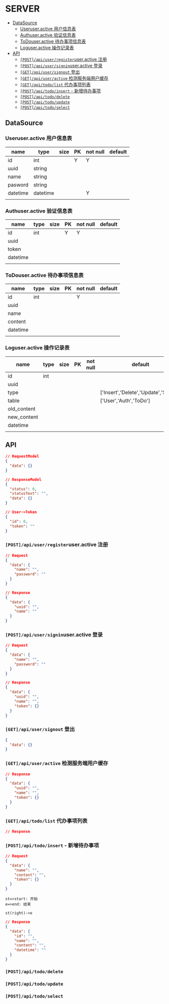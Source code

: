 # SERVER

- [DataSource](#datasource)
  - [Useruser.active 用户信息表](#useruseractive-用户信息表)
  - [Authuser.active 验证信息表](#authuseractive-验证信息表)
  - [ToDouser.active 待办事项信息表](#todouseractive-待办事项信息表)
  - [Loguser.active 操作记录表](#loguseractive-操作记录表)
- [API](#api)
  - [`[POST]/api/user/register`user.active 注册](#postapiuserregisteruseractive-注册)
  - [`[POST]/api/user/signin`user.active 登录](#postapiusersigninuseractive-登录)
  - [`[GET]/api/user/signout` 登出](#getapiusersignout-登出)
  - [`[GET]/api/user/active` 检测服务端用户缓存](#getapiuseractive-检测服务端用户缓存)
  - [`[GET]/api/todo/list` 代办事项列表](#getapitodolist-代办事项列表)
  - [`[POST]/api/todo/insert` - 新增待办事项](#postapitodoinsert---新增待办事项)
  - [`[POST]/api/todo/delete`](#postapitododelete)
  - [`[POST]/api/todo/update`](#postapitodoupdate)
  - [`[POST]/api/todo/select`](#postapitodoselect)

## DataSource

### Useruser.active 用户信息表

| name     | type     | size | PK  | not null | default |
| -------- | -------- | ---- | --- | -------- | ------- |
| id       | int      |      | Y   | Y        |         |
| uuid     | string   |      |     |          |         |
| name     | string   |      |     |          |         |
| pasword  | string   |      |     |          |         |
| datetime | datetime |      |     | Y        |         |
|          |          |      |     |          |         |

### Authuser.active 验证信息表

| name     | type | size | PK  | not null | default |
| -------- | ---- | ---- | --- | -------- | ------- |
| id       | int  |      | Y   | Y        |         |
| uuid     |      |      |     |          |         |
| token    |      |      |     |          |         |
| datetime |      |      |     |          |         |
|          |      |      |     |          |         |

### ToDouser.active 待办事项信息表

| name     | type | size | PK  | not null | default |
| -------- | ---- | ---- | --- | -------- | ------- |
| id       | int  |      |     | Y        |         |
| uuid     |      |      |     |          |         |
| name     |      |      |     |          |         |
| content  |      |      |     |          |         |
| datetime |      |      |     |          |         |
|          |      |      |     |          |         |

### Loguser.active 操作记录表

| name        | type | size | PK  | not null | default                               |
| ----------- | ---- | ---- | --- | -------- | ------------------------------------- |
| id          | int  |      |     |          |                                       |
| uuid        |      |      |     |          |                                       |
| type        |      |      |     |          | ['Insert','Delete','Update','Select'] |
| table       |      |      |     |          | ['User','Auth','ToDo']                |
| old_content |      |      |     |          |                                       |
| new_content |      |      |     |          |                                       |
| datetime    |      |      |     |          |                                       |
|             |      |      |     |          |                                       |

## API

```json
// RequestModel
{
  "data": {}
}
```

```json
// ResponseModel
{
  "status": 0,
  "statusText": "",
  "data": {}
}
```

```json
// User->Token
{
  "id": 0,
  "token": ""
}
```

### `[POST]/api/user/register`user.active 注册

```json
// Request
{
  "data": {
    "name": "",
    "password": ""
  }
}
```

```json
// Response
{
  "data": {
    "uuid": "",
    "name": ""
  }
}
```

### `[POST]/api/user/signin`user.active 登录

```json
// Request
{
  "data": {
    "name": "",
    "password": ""
  }
}
```

```json
// Response
{
  "data": {
    "uuid": "",
    "name": "",
    "token": {}
  }
}
```

### `[GET]/api/user/signout` 登出

```json
{
  "data": {}
}
```

### `[GET]/api/user/active` 检测服务端用户缓存

```json
// Response
{
  "data": {
    "uuid": "",
    "name": "",
    "token": {}
  }
}
```

### `[GET]/api/todo/list` 代办事项列表

```json
// Response
```

### `[POST]/api/todo/insert` - 新增待办事项

```json
// Request
{
  "data": {
    "name": "",
    "content": "",
    "token": {}
  }
}
```

```flow
st=>start: 开始
e=>end: 结束

st(right)->e
```

```json
// Response
{
  "data": {
    "id": "",
    "name": "",
    "content": "",
    "datetime": ""
  }
}
```

### `[POST]/api/todo/delete`

### `[POST]/api/todo/update`

### `[POST]/api/todo/select`
